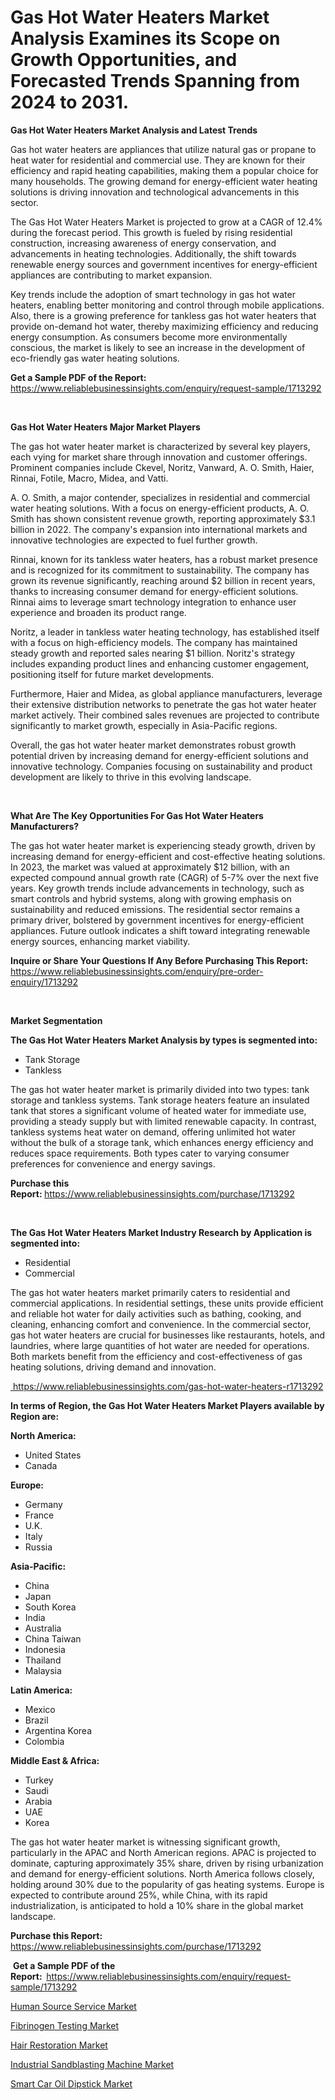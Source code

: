 <p><h1>Gas Hot Water Heaters Market Analysis Examines its Scope on Growth Opportunities, and Forecasted Trends Spanning from 2024 to 2031.</h1></p><p><strong>Gas Hot Water Heaters Market Analysis and Latest Trends</strong></p>
<p><p>Gas hot water heaters are appliances that utilize natural gas or propane to heat water for residential and commercial use. They are known for their efficiency and rapid heating capabilities, making them a popular choice for many households. The growing demand for energy-efficient water heating solutions is driving innovation and technological advancements in this sector.</p><p>The Gas Hot Water Heaters Market is projected to grow at a CAGR of 12.4% during the forecast period. This growth is fueled by rising residential construction, increasing awareness of energy conservation, and advancements in heating technologies. Additionally, the shift towards renewable energy sources and government incentives for energy-efficient appliances are contributing to market expansion. </p><p>Key trends include the adoption of smart technology in gas hot water heaters, enabling better monitoring and control through mobile applications. Also, there is a growing preference for tankless gas hot water heaters that provide on-demand hot water, thereby maximizing efficiency and reducing energy consumption. As consumers become more environmentally conscious, the market is likely to see an increase in the development of eco-friendly gas water heating solutions.</p></p>
<p><strong>Get a Sample PDF of the Report:&nbsp;</strong> <a href="https://www.reliablebusinessinsights.com/enquiry/request-sample/1713292?utm_campaign=112&utm_medium=2&utm_source=Github&utm_content=ia&utm_term=22102024&utm_id=gas-hot-water-heaters">https://www.reliablebusinessinsights.com/enquiry/request-sample/1713292</a></p>
<p>&nbsp;</p>
<p><strong>Gas Hot Water Heaters Major Market Players</strong></p>
<p><p>The gas hot water heater market is characterized by several key players, each vying for market share through innovation and customer offerings. Prominent companies include Ckevel, Noritz, Vanward, A. O. Smith, Haier, Rinnai, Fotile, Macro, Midea, and Vatti. </p><p>A. O. Smith, a major contender, specializes in residential and commercial water heating solutions. With a focus on energy-efficient products, A. O. Smith has shown consistent revenue growth, reporting approximately $3.1 billion in 2022. The company's expansion into international markets and innovative technologies are expected to fuel further growth.</p><p>Rinnai, known for its tankless water heaters, has a robust market presence and is recognized for its commitment to sustainability. The company has grown its revenue significantly, reaching around $2 billion in recent years, thanks to increasing consumer demand for energy-efficient solutions. Rinnai aims to leverage smart technology integration to enhance user experience and broaden its product range.</p><p>Noritz, a leader in tankless water heating technology, has established itself with a focus on high-efficiency models. The company has maintained steady growth and reported sales nearing $1 billion. Noritz's strategy includes expanding product lines and enhancing customer engagement, positioning itself for future market developments.</p><p>Furthermore, Haier and Midea, as global appliance manufacturers, leverage their extensive distribution networks to penetrate the gas hot water heater market actively. Their combined sales revenues are projected to contribute significantly to market growth, especially in Asia-Pacific regions.</p><p>Overall, the gas hot water heater market demonstrates robust growth potential driven by increasing demand for energy-efficient solutions and innovative technology. Companies focusing on sustainability and product development are likely to thrive in this evolving landscape.</p></p>
<p>&nbsp;</p>
<p><strong>What Are The Key Opportunities For Gas Hot Water Heaters Manufacturers?</strong></p>
<p><p>The gas hot water heater market is experiencing steady growth, driven by increasing demand for energy-efficient and cost-effective heating solutions. In 2023, the market was valued at approximately $12 billion, with an expected compound annual growth rate (CAGR) of 5-7% over the next five years. Key growth trends include advancements in technology, such as smart controls and hybrid systems, along with growing emphasis on sustainability and reduced emissions. The residential sector remains a primary driver, bolstered by government incentives for energy-efficient appliances. Future outlook indicates a shift toward integrating renewable energy sources, enhancing market viability.</p></p>
<p><strong>Inquire or Share Your Questions If Any Before Purchasing This Report:</strong> <a href="https://www.reliablebusinessinsights.com/enquiry/pre-order-enquiry/1713292?utm_campaign=112&utm_medium=2&utm_source=Github&utm_content=ia&utm_term=22102024&utm_id=gas-hot-water-heaters">https://www.reliablebusinessinsights.com/enquiry/pre-order-enquiry/1713292</a></p>
<p>&nbsp;</p>
<p><strong>Market Segmentation</strong></p>
<p><strong>The Gas Hot Water Heaters Market Analysis by types is segmented into:</strong></p>
<p><ul><li>Tank Storage</li><li>Tankless</li></ul></p>
<p><p>The gas hot water heater market is primarily divided into two types: tank storage and tankless systems. Tank storage heaters feature an insulated tank that stores a significant volume of heated water for immediate use, providing a steady supply but with limited renewable capacity. In contrast, tankless systems heat water on demand, offering unlimited hot water without the bulk of a storage tank, which enhances energy efficiency and reduces space requirements. Both types cater to varying consumer preferences for convenience and energy savings.</p></p>
<p><strong>Purchase this Report:&nbsp;</strong><a href="https://www.reliablebusinessinsights.com/purchase/1713292?utm_campaign=112&utm_medium=2&utm_source=Github&utm_content=ia&utm_term=22102024&utm_id=gas-hot-water-heaters">https://www.reliablebusinessinsights.com/purchase/1713292</a></p>
<p>&nbsp;</p>
<p><strong>The Gas Hot Water Heaters Market Industry Research by Application is segmented into:</strong></p>
<p><ul><li>Residential</li><li>Commercial</li></ul></p>
<p><p>The gas hot water heaters market primarily caters to residential and commercial applications. In residential settings, these units provide efficient and reliable hot water for daily activities such as bathing, cooking, and cleaning, enhancing comfort and convenience. In the commercial sector, gas hot water heaters are crucial for businesses like restaurants, hotels, and laundries, where large quantities of hot water are needed for operations. Both markets benefit from the efficiency and cost-effectiveness of gas heating solutions, driving demand and innovation.</p></p>
<p><a href="https://www.reliablebusinessinsights.com/gas-hot-water-heaters-r1713292?utm_campaign=112&utm_medium=2&utm_source=Github&utm_content=ia&utm_term=22102024&utm_id=gas-hot-water-heaters">&nbsp;https://www.reliablebusinessinsights.com/gas-hot-water-heaters-r1713292</a></p>
<p><strong>In terms of Region, the Gas Hot Water Heaters Market Players available by Region are:</strong></p>
<p>
    <p> <strong> North America: </strong>
        <ul>
            <li>United States</li>
            <li>Canada</li>
        </ul>
        </p> 
    <p> <strong> Europe: </strong>
        <ul>
            <li>Germany</li>
            <li>France</li>
            <li>U.K.</li>
            <li>Italy</li>
            <li>Russia</li>
        </ul>
        </p> 
    <p> <strong> Asia-Pacific: </strong>
        <ul>
            <li>China</li>
            <li>Japan</li>
            <li>South Korea</li>
            <li>India</li>
            <li>Australia</li>
            <li>China Taiwan</li>
            <li>Indonesia</li>
            <li>Thailand</li>
            <li>Malaysia</li>
        </ul>
        </p> 
    <p> <strong> Latin America: </strong>
        <ul>
            <li>Mexico</li>
            <li>Brazil</li>
            <li>Argentina Korea</li>
            <li>Colombia</li>
        </ul>
        </p> 
    <p> <strong> Middle East & Africa: </strong>
        <ul>
            <li>Turkey</li>
            <li>Saudi</li>
            <li>Arabia</li>
            <li>UAE</li>
            <li>Korea</li>
        </ul>
    </p>
    </p>
<p><p>The gas hot water heater market is witnessing significant growth, particularly in the APAC and North American regions. APAC is projected to dominate, capturing approximately 35% share, driven by rising urbanization and demand for energy-efficient solutions. North America follows closely, holding around 30% due to the popularity of gas heating systems. Europe is expected to contribute around 25%, while China, with its rapid industrialization, is anticipated to hold a 10% share in the global market landscape.</p></p>
<p><strong>Purchase this Report: </strong><a href="https://www.reliablebusinessinsights.com/purchase/1713292?utm_campaign=112&utm_medium=2&utm_source=Github&utm_content=ia&utm_term=22102024&utm_id=gas-hot-water-heaters">https://www.reliablebusinessinsights.com/purchase/1713292</a></p>
<p>&nbsp;<strong>Get a Sample PDF of the Report:&nbsp;&nbsp;</strong><a href="https://www.reliablebusinessinsights.com/enquiry/request-sample/1713292?utm_campaign=112&utm_medium=2&utm_source=Github&utm_content=ia&utm_term=22102024&utm_id=gas-hot-water-heaters">https://www.reliablebusinessinsights.com/enquiry/request-sample/1713292</a></p>
<p><strong></strong></p>
<p><p><a href="https://github.com/denishaucarn/Market-Research-Report-List-1/blob/main/human-source-service-market.md?utm_campaign=112&utm_medium=2&utm_source=Github&utm_content=ia&utm_term=22102024&utm_id=gas-hot-water-heaters">Human Source Service Market</a></p><p><a href="https://www.linkedin.com/pulse/fibrinogen-testing-market-investigation-industry-evolution-t1wwc?utm_campaign=112&utm_medium=2&utm_source=Github&utm_content=ia&utm_term=22102024&utm_id=gas-hot-water-heaters">Fibrinogen Testing Market</a></p><p><a href="https://www.linkedin.com/pulse/hair-restoration-industry-sector-new-technologies-market-impact-r6sxc?utm_campaign=112&utm_medium=2&utm_source=Github&utm_content=ia&utm_term=22102024&utm_id=gas-hot-water-heaters">Hair Restoration Market</a></p><p><a href="https://issuu.com/reportprime-2/docs/industrial-sandblasting-machine-mar_f0dc076715f0d9?utm_campaign=112&utm_medium=2&utm_source=Github&utm_content=ia&utm_term=22102024&utm_id=gas-hot-water-heaters">Industrial Sandblasting Machine Market</a></p><p><a href="https://github.com/wenonaelwil/Market-Research-Report-List-1/blob/main/smart-car-oil-dipstick-market.md?utm_campaign=112&utm_medium=2&utm_source=Github&utm_content=ia&utm_term=22102024&utm_id=gas-hot-water-heaters">Smart Car Oil Dipstick Market</a></p></p>